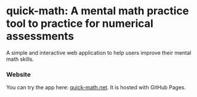 # quick-math: A mental math practice tool to practice for numerical assessments 
A simple and interactive web application to help users improve their mental math skills. 

### Website 
You can try the app here: [quick-math.net](https://maanbanaan.github.io/mental-math-app/). It is hosted with GitHub Pages.
